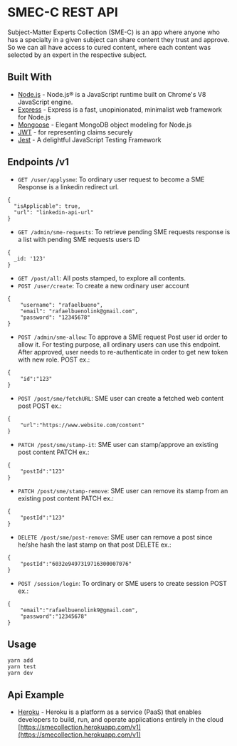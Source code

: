 # SMEC-C REST API

Subject-Matter Experts Collection (SME-C) is an app where anyone who has a specialty in a given subject can share content they trust and approve. So we can all have access to cured content, where each content was selected by an expert in the respective subject.

## Built With

* [Node.js](https://nodejs.org/en/) - Node.js® is a JavaScript runtime built on Chrome's V8 JavaScript engine.
* [Express](https://expressjs.com/) - Express is a fast, unopinionated, minimalist web framework for Node.js
* [Mongoose](http://mongoosejs.com/) - Elegant MongoDB object modeling for Node.js
* [JWT](https://jwt.io/) -  for representing claims securely
* [Jest](https://jestjs.io/en/) - A delightful JavaScript Testing Framework

## Endpoints /v1
* `GET /user/applysme`: To ordinary user request to become a SME
Response is a linkedin redirect url.
```
{
  "isApplicable": true,
  "url": "linkedin-api-url"
}
```
* `GET /admin/sme-requests`: To retrieve pending SME requests
response is a list with pending SME requests users ID
```
{
  _id: '123'
}
```
* `GET /post/all`: All posts stamped, to explore all contents.
* `POST /user/create`: To create a new ordinary user account
```
{
	"username": "rafaelbueno",
	"email": "rafaelbuenolink@gmail.com",
	"password": "12345678"
}
```
* `POST /admin/sme-allow`: To approve a SME request
Post user id order to allow it. For testing purpose, all ordinary users can use this endpoint. After approved, user needs to re-authenticate in order to get new token with new role.
POST ex.:
```
{
	"id":"123"
}
```
* `POST /post/sme/fetchURL`: SME user can create a fetched web content post
POST ex.:
```
{
	"url":"https://www.website.com/content"
}
```
* `PATCH /post/sme/stamp-it`: SME user can stamp/approve an existing post content
PATCH ex.:
```
{
	"postId":"123"
}
```
* `PATCH /post/sme/stamp-remove`: SME user can remove its stamp from an existing post content
PATCH ex.:
```
{
	"postId":"123"
}
```
* `DELETE /post/sme/post-remove`: SME user can remove a post since he/she hash the last stamp on that post
DELETE ex.:
```
{
	"postId":"6032e9497319716300007076"
}
```
* `POST /session/login`: To ordinary or SME users to create session
POST ex.:
```
{
	"email":"rafaelbuenolink9@gmail.com",
	"password":"12345678"
}
```

## Usage
```
yarn add
yarn test
yarn dev
```
## Api Example

* [Heroku](https://www.heroku.com/) - Heroku is a platform as a service (PaaS) that enables developers to build, run, and operate applications entirely in the cloud
[https://smecollection.herokuapp.com/v1](https://smecollection.herokuapp.com/v1)